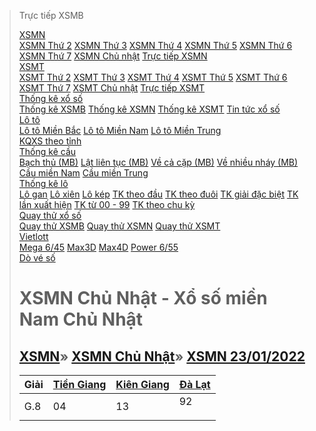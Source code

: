>Trực tiếp XSMB</a></div></div><div class=menu-list><a href=/xsmn-xo-so-mien-nam.html title=XSMN class=menu-title>XSMN</a><span class=menu-icon></span><div class=menu-content><a href=/xsmn-thu-2.html title="XSMN Thứ 2" class=list-item>XSMN Thứ 2</a> <a href=/xsmn-thu-3.html title="XSMN Thứ 3" class=list-item>XSMN Thứ 3</a> <a href=/xsmn-thu-4.html title="XSMN Thứ 4" class=list-item>XSMN Thứ 4</a> <a href=/xsmn-thu-5.html title="XSMN Thứ 5" class=list-item>XSMN Thứ 5</a> <a href=/xsmn-thu-6.html title="XSMN Thứ 6" class=list-item>XSMN Thứ 6</a> <a href=/xsmn-thu-7.html title="XSMN Thứ 7" class=list-item>XSMN Thứ 7</a> <a href=/xsmn-chu-nhat-cn.html title="XSMN Chủ Nhật" class=list-item>XSMN Chủ nhật</a> <a href=/xsmn-truc-tiep.html title="Trực tiếp XSMN" class=list-item>Trực tiếp XSMN</a></div></div><div class=menu-list><a href=/xsmt-xo-so-mien-trung.html title=XSMT class=menu-title>XSMT</a> <span class=menu-icon></span><div class=menu-content><a href=/xsmt-thu-2.html title="XSMT Thứ 2" class=list-item>XSMT Thứ 2</a> <a href=/xsmt-thu-3.html title="XSMT Thứ 3" class=list-item>XSMT Thứ 3</a> <a href=/xsmt-thu-4.html title="XSMT Thứ 4" class=list-item>XSMT Thứ 4</a> <a href=/xsmt-thu-5.html title="XSMT Thứ 5" class=list-item>XSMT Thứ 5</a> <a href=/xsmt-thu-6.html title="XSMT Thứ 6" class=list-item>XSMT Thứ 6</a> <a href=/xsmt-thu-7.html title="XSMT Thứ 7" class=list-item>XSMT Thứ 7</a> <a href=/xsmt-chu-nhat-cn.html title="XSMT Chủ Nhật" class=list-item>XSMT Chủ nhật</a> <a href=/xsmt-truc-tiep.html title="Trực tiếp XSMT" class=list-item>Trực tiếp XSMT</a></div></div><div class=menu-list><a href=/thong-ke-xo-so.html title="Thống Kê Xổ Số" class=menu-title>Thống kê xổ số</a> <span class=menu-icon></span><div class=menu-content><a href=/thong-ke-xsmb-c2579-article.html title="Thống kê XSMB" class=list-item>Thống kê XSMB</a> <a href=/thong-ke-xsmn-c2581-article.html title="Thống kê XSMN" class=list-item>Thống kê XSMN</a> <a href=/thong-ke-xsmt-c2582-article.html title="Thống kê XSMT" class=list-item>Thống kê XSMT</a> <a href=/tin-tuc/tin-tuc-c2583-article.html title="Tin xổ số" class=list-item>Tin tức xổ số</a></div></div><div class=menu-list><a href=/lo-to-mien-bac/ket-qua-lo-to-mien-bac.html title="Lô Tô" class=menu-title>Lô tô</a> <span class=menu-icon></span><div class=menu-content><a href=/lo-to-mien-bac/ket-qua-lo-to-mien-bac.html title="Lô tô miền Bắc" class=list-item>Lô tô Miền Bắc</a> <a href=/lo-to-mien-nam/ket-qua-lo-to-mien-nam.html title="Lô tô miền Nam" class=list-item>Lô tô Miền Nam</a> <a href=/lo-to-mien-trung/ket-qua-lo-to-mien-trung.html title="Lô tô miền Trung" class=list-item>Lô tô Miền Trung</a></div></div><div class=menu-list><a href=/xo-so-theo-dai.html title="KQXS theo tỉnh" class=menu-title>KQXS theo tỉnh</a></div><div class=menu-list><a href=/cau-mien-bac/cau-bach-thu.html title="Thống kê cầu" class=menu-title>Thống kê cầu</a> <span class=menu-icon></span><div class=menu-content><a href=/cau-mien-bac/cau-bach-thu.html title="Cầu Bạch thủ" class=list-item>Bạch thủ (MB)</a> <a href=/cau-mien-bac/cau-lat-lien-tuc.html title="Cầu Lật liên tục" class=list-item>Lật liên tục (MB)</a> <a href=/cau-mien-bac/cau-ve-ca-cap.html title="Cầu Về cả cặp" class=list-item>Về cả cặp (MB)</a> <a href=/cau-mien-bac/cau-ve-nhieu-nhay.html title="Cầu Về nhiều nháy" class=list-item>Về nhiều nháy (MB)</a> <a href=/cau-mien-nam.html title="Cầu miền Nam" class=list-item>Cầu miền Nam</a> <a href=/cau-mien-trung.html title="Cầu miền Trung" class=list-item>Cầu miền Trung</a></div></div><div class=menu-list><a href=/thong-ke-lo-gan.html title="Thống kê lô" class=menu-title>Thống kê lô</a> <span class=menu-icon></span><div class=menu-content><a href=/thong-ke-lo-gan.html title="Lô gan" class=list-item>Lô gan</a> <a href=/thong-ke-lo-xien.html title="Lô xiên" class=list-item>Lô xiên</a> <a href=/thong-ke-lo-kep.html title="Lô kép" class=list-item>Lô kép</a> <a href=/thong-ke-dau.html title="TK đầu" class=list-item>TK theo đầu</a> <a href=/thong-ke-duoi.html title="TK đuôi" class=list-item>TK theo đuôi</a> <a href=/thong-ke-giai-dac-biet.html title="TK giải đặc biệt" class=list-item>TK giải đặc biệt</a> <a href=/thong-ke-tan-suat.html title="TK lần xuất hiện" class=list-item>TK lần xuất hiện</a> <a href=/thong-ke-00-99.html title="TK 00-99" class=list-item>TK từ 00 - 99</a> <a href=/thong-ke-theo-chu-ky.html title="TK chu kỳ" class=list-item>TK theo chu kỳ</a></div></div><div class=menu-list><a href=/quay-thu-xo-so.html title="Quay thử" class=menu-title>Quay thử xổ số</a> <span class=menu-icon></span><div class=menu-content><a href=/quay-thu-xo-so-mien-bac.html title="Quay thử miền Bắc" class=list-item>Quay thử XSMB</a> <a href=/quay-thu-xo-so-mien-nam.html title="Quay thử miền Nam" class=list-item>Quay thử XSMN</a> <a href=/quay-thu-xo-so-mien-trung.html title="Quay thử miền Trung" class=list-item>Quay thử XSMT</a></div></div><div class=menu-list><a href=/xo-so-vietlott title=Vietlott class=menu-title>Vietlott</a> <span class=menu-icon></span><div class=menu-content><a href=/xs-mega-xo-so-mega-645.html title="XS Mega 6/45" class=list-item>Mega 6/45</a> <a href=/xo-so-max3d.html title="XS Max 3D" class=list-item>Max3D</a> <a href=/xo-so-max4d.html title="XS Max 4D" class=list-item>Max4D</a> <a href=/xs-power-xo-so-power-655.html title="Power 6/55" class=list-item>Power 6/55</a></div></div><div class=menu-list><a href=/do-so-trung.html title="Dò vé số" class=menu-title>Dò vé số</a></div></div></div><div class=main-content><div class=container><div class="row margin-b"><div class="col-xs-12 col-sm-12 col-md-6"><div class=row><div class=col-xs-12><div class=block id=mn_kqngay_30012022 style=display:none><div class=block-main-heading id=mnLiveTitle></div></div><div class=block id=mn_kqngay_23012022><div class=block-main-heading><h1>XSMN Chủ Nhật - Xổ số miền Nam Chủ Nhật</h1></div><div class=list-link><h2 class=class-title-list-link><a href=/xsmn-xo-so-mien-nam.html title="Kết quả xổ số Miền Nam" class=u-line>XSMN</a><span>»</span> <a href=/xsmn-chu-nhat-cn.html title="Xổ số Miền Nam Chủ Nhật" class=u-line>XSMN Chủ Nhật</a><span>»</span> <a href=/xsmn-23-01-2022.html title="Xổ số Miền Nam ngày  23/01/2022" class=u-line>XSMN 23/01/2022</a></h2></div><div class=block-main-content><table class="table table-bordered table-striped table-xsmn text-table livetn3"><thead><tr><th class=text-center>Giải<th class=text-center><a href=/xstg-xo-so-tien-giang.html title="Xổ số Tiền Giang">Tiền Giang</a><th class=text-center><a href=/xskg-xo-so-kien-giang.html title="Xổ số Kiên Giang">Kiên Giang</a><th class=text-center><a href=/xsdl-xo-so-da-lat.html title="Xổ số Đà Lạt">Đà Lạt</a><tbody><tr><td>G.8<td class=tn_prize><span class="special-prize-lg div-horizontal">04</span><td class=tn_prize><span class="special-prize-lg div-horizontal">13</span><td class=tn_prize><span class="special-prize-lg div-horizontal">92</span>       
